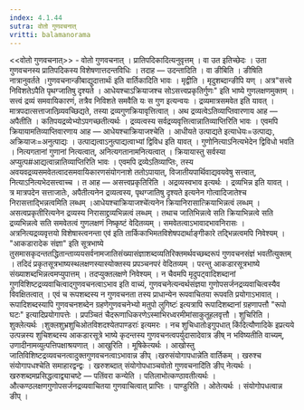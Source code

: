 ```yaml
---
index: 4.1.44
sutra: वोतो गुणवचनात्‌
vritti: balamanorama
---
```


<<वोतो गुणवचनात्>> - वोतो गुणवचनात् । प्रातिपदिकादित्यनुवृत्तम् । वा उत इतिच्छेदः । उता गुणवचनस्य प्रातिपदिकस्य विशेषणात्तदन्तविधिः । तदाह — उदन्तादिति । वा ङीबिति । ङीषिति नात्रानुवर्तते ।गुणवचनान्ङीबाद्युदात्तार्थः॑ इति वार्तिकादिति भावः । मृद्वीति । मृदुशब्दान्ङीपि यण् । अत्र"सत्त्वे निविशतेऽपैति पृथग्जातिषु दृश्यते । आधेयश्चाऽक्रियाजश्च सोऽसत्त्वप्रकृतिर्गुणः" इति भाष्ये गुणलक्षणमुक्तम् । सत्त्वं द्रव्यं समवायिकारणं, तत्रैव निविशते समवैति यः स गुण इत्यन्वयः । द्रव्यमात्रसमवेत इति यावत् । मात्रपदात्सत्ताजातिव्र्यवच्छिद्यते, तस्या द्रव्यगुणक्रियावृत्तित्वात् । अथ द्रव्यत्वेऽतिव्याप्तिवारणाय आह — अपैतीति । कतिपयद्रव्येभ्योऽपगच्छतीत्यर्थः । द्रव्यत्वस्य सर्वद्रव्यवृत्तित्वान्नातिव्याप्तिरिति भावः । एवमपि क्रियायामतिव्याप्तिवारणाय आह — आधेयश्चाक्रियाजश्चेति । आधीयते उत्पाद्यते इत्याधेयः=उत्पाद्यः, अक्रियाजः=अनुत्पाद्यः । उत्पाद्यत्वाऽनुत्पाद्यत्वाभ्यां द्विविध इति यावत् । गुणोनित्याऽनित्यभेदेन द्विविधो भवति । नित्यगतानां गुणानां नित्यत्वात्, अनित्यगतानामनित्यत्वात् । क्रियायास्तु सर्वस्या अप्युत्प#आद्यत्वान्नातिव्याप्तिरिति भावः । एवमपि द्रव्येऽतिव्याप्तिः, तस्य अवयवद्रव्यसमवेतत्वादसमवायिकारणसंयोगनाशे ततोऽपायात्, विजातीयपार्थिवाद्यवयवेषु सत्त्वात्, नित्याऽनित्यभेदसत्त्वाच्च । त आह — असत्त्वप्रकृतिरिति । अद्रव्यस्वभाव इत्यर्थः । द्रव्यभिन्न इति यावत् । त्र मात्रपदेन सत्ताजातेः, अपैतीत्यनेन द्रव्यत्वस्य, पृथग्जातिषु दृश्यते इत्यनेन गोत्वादिजातेश्च निरासत्ताद्भिन्नत्वमिति लब्धम् ।आधेयश्चाक्रियाजश्चे॑त्यनेन क्रियानिरासात्क्रियाभिन्नत्वं लब्धम् । असत्वप्रकृतीरित्यनेन द्रव्यस्य निरासाद्द्रव्यभिन्नत्वं लब्धम् । तथाच जातिभिन्नत्वे सति क्रियाभिन्नत्वे सति द्रव्यभिन्नत्वे सति समवेतत्वं गुणलक्षणं निष्कृष्टं वेदितव्यम् । समवेतत्वाऽभावादभावनिरासः । अत्रनित्यद्रव्यवृत्तयो विशेषास्त्वनन्ता एव॑ इति तार्किकाभिमतविशेषपदार्थाङ्गीकारे तद्भिन्नत्वमपि निवेश्यम् । "आकडारादेक संज्ञा" इति सूत्रभाष्ये तुसमासकृदन्ततद्धितान्ताव्ययसर्वनामजातिसंख्यासंज्ञाशब्दव्यतिरिक्तमर्थवच्छब्दरूपं गुणवचनसंज्ञं भवती॑त्युक्तम् । तदिदं प्रकृतसूत्रभाष्यस्थलक्षणस्यास्योक्तस्य प्रपञ्चनपरं वेदितव्यम् । परन्तु आकडारसूत्रभाष्ये संख्याशब्दभिन्नत्वमप्युपात्तम् । तदप्युक्तलक्षणे निवेश्यम् । न चैवमपि मृदुपट्वादिशब्दानां गुणविशिष्टद्रव्यवाचित्वाद्गुणवचनत्वाऽभाव इति वाच्यं, गुणवचनेत्यन्वर्थसंज्ञया गुणोपसर्जनद्रव्यवाचित्वस्यैव विवक्षितत्वात् । एवं च रूपशब्दस्य न गुणवचनता तस्य प्राधान्येन रूपवाचितया रूपवति प्रयोगाऽभावात् । रूपादिशब्दस्यापि गुणवचनशब्देन ग्रहणेगुणवचनेभ्यो मतुपो लुगिष्टः॑ इत्यत्रापि रूपादिशब्दानां ग्रहणापत्तौ "रूपो घटः" इत्यादिप्रयोगापत्तेः । प्रपञ्चितं चैदरूणाधिकरणेऽस्माभिरध्वरमीमांसाकुतूहलवृत्तौ । शुचिरिति । शुक्लेत्यर्थः ।शुक्लशुभ्रशुचिओतविशदश्येतपाण्डराः॑ इत्यमरः । नच शुचिधातोःइगुपधात् कि॑दित्यौणादिके इप्रत्यये उत्पन्नस्य शुचिशब्दस्य आकडारसूत्रे भाष्ये कृदन्तस्य गुणवचनत्वपर्युदासादेवात्र ङीष् न भविष्यतीति वाच्यम्, उणादीनामव्युत्पत्तिपक्षाश्रयणात् । आखुरिति । मूषिकेत्यर्थः । आखोस्तु जातिविशिष्टद्रव्यवचनत्वादुक्तगुणवचनत्वाऽभावान्न ङीप् ।खरुसंयोगापधान्ने॑ति वार्तिकम् । खरुश्च संयोगापधश्चेति समाहारद्वन्द्वः । खरुशब्दात् संयोगोपधाञ्चवोतो गुणवचनादि॑ति ङीप् नेत्यर्थः । खरुशब्दमप्रसिद्धत्वाद्व्याचष्टे — पतिंवरा कन्येति । पतिलाभोत्कण्ठावतीत्यर्थः । औत्कण्ठलक्षणगुणोपसर्जनद्रव्यवाचितया गुणवाचित्वात् प्राप्तिः । पाण्डुरिति । ओतेत्यर्थः । संयोगोपधत्वान्न ङीप् ।